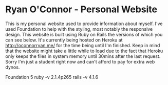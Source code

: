 Ryan O'Connor - Personal Website
================================
This is my personal website used to provide information about myself. I've used Foundation to help with the styling, most notably the responsive design. This website is built using Ruby on Rails the versions of which you can see below. It's currently being hosted on Heroku at http://oconnorryan.me/ for the time being until I'm finished. Keep in mind that the website might take a little while to load due to the fact that Heroku only keeps the files in system memory until 30mins after the last request. Sorry I'm just a student right now and can't afford to pay for extra web dynos. 

Foundation 5
ruby -v 2.1.4p265
rails -v  4.1.6
